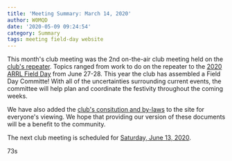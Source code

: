 ```yaml
---
title: 'Meeting Summary: March 14, 2020'
author: W0MQD
date: '2020-05-09 09:24:54'
category: Summary
tags: meeting field-day website
---
```


This month's club meeting was the 2nd on-the-air club meeting held on the [club's repeater](/about/repeaternet#repeater-info). Topics ranged from work to do on the repeater to the [2020 ARRL Field Day](http://www.arrl.org/field-day) from June 27-28. This year the club has assembled a Field Day Committe! With all of the uncertainties surrounding current events, the committee will help plan and coordinate the festivity throughout the coming weeks.

We have also added the [club's consitution and by-laws](/about/constitution) to the site for everyone's viewing. We hope that providing our version of these documents will be a benefit to the community.

The next club meeting is scheduled for [Saturday, June 13, 2020](/about/meetings#meetings).

73s